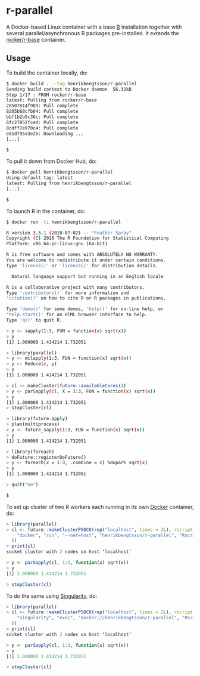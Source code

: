 # r-parallel

A Docker-based Linux container with a base [R] installation together with several parallel/asynchronous R packages pre-installed.  It extends the [rocker/r-base] container.


## Usage

To build the container locally, do:

```sh
$ docker build . --tag henrikbengtsson/r-parallel
Sending build context to Docker daemon  56.32kB
Step 1/17 : FROM rocker/r-base
latest: Pulling from rocker/r-base
28507814f909: Pull complete 
8205b68cfb04: Pull complete 
bbf1b2b5c36c: Pull complete 
6fc27852fced: Pull complete 
8cdff7e970c4: Pull complete 
e81d795a3e2b: Downloading ...
[...]

$ 
```

To pull it down from Docker Hub, do:

```sh
$ docker pull henrikbengtsson/r-parallel
Using default tag: latest
latest: Pulling from henrikbengtsson/r-parallel
[...]

$ 
```


To launch R in the container, do:

```sh
$ docker run -ti henrikbengtsson/r-parallel

R version 3.5.1 (2018-07-02) -- "Feather Spray"
Copyright (C) 2018 The R Foundation for Statistical Computing
Platform: x86_64-pc-linux-gnu (64-bit)

R is free software and comes with ABSOLUTELY NO WARRANTY.
You are welcome to redistribute it under certain conditions.
Type 'license()' or 'licence()' for distribution details.

  Natural language support but running in an English locale

R is a collaborative project with many contributors.
Type 'contributors()' for more information and
'citation()' on how to cite R or R packages in publications.

Type 'demo()' for some demos, 'help()' for on-line help, or
'help.start()' for an HTML browser interface to help.
Type 'q()' to quit R.

> y <- sapply(1:3, FUN = function(x) sqrt(x))
> y
[1] 1.000000 1.414214 1.732051

> library(parallel)
> y <- mclapply(1:3, FUN = function(x) sqrt(x))
> y <- Reduce(c, y)
> y
[1] 1.000000 1.414214 1.732051

> cl <- makeCluster(future::availableCores())
> y <- parSapply(cl, X = 1:3, FUN = function(x) sqrt(x))
> y
[1] 1.000000 1.414214 1.732051
> stopCluster(cl)

> library(future.apply)
> plan(multiprocess)
> y <- future_sapply(1:3, FUN = function(x) sqrt(x))
> y
[1] 1.000000 1.414214 1.732051

> library(foreach)
> doFuture::registerDoFuture()
> y <- foreach(x = 1:3, .combine = c) %dopar% sqrt(x)
> y
[1] 1.000000 1.414214 1.732051

> quit("no")

$ 
```

To set up cluster of two R workers each running in its own [Docker] container, do:

```r
> library(parallel)
> cl <- future::makeClusterPSOCK(rep("localhost", times = 2L), rscript = c(
    "docker", "run", "--net=host", "henrikbengtsson/r-parallel", "Rscript"
  ))
> print(cl)
socket cluster with 2 nodes on host ‘localhost’

> y <- parSapply(cl, 1:3, function(x) sqrt(x))
> y
[1] 1.000000 1.414214 1.732051

> stopCluster(cl)
```

To do the same using [Singularity], do:

```r
> library(parallel)
> cl <- future::makeClusterPSOCK(rep("localhost", times = 2L), rscript = c(
    "singularity", "exec", "docker://henrikbengtsson/r-parallel", "Rscript"
  ))
> print(cl)
socket cluster with 2 nodes on host ‘localhost’

> y <- parSapply(cl, 1:3, function(x) sqrt(x))
> y
[1] 1.000000 1.414214 1.732051

> stopCluster(cl)
```

[R]: https://www.r-project.org/
[Docker]: https://www.docker.com/
[Singularity]: https://www.sylabs.io/singularity/
[rocker/r-base]: https://hub.docker.com/r/rocker/r-base/
